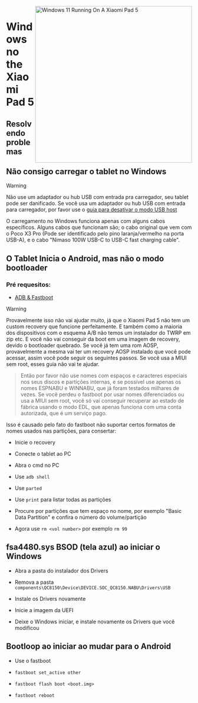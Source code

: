 <img align="right" src="https://raw.githubusercontent.com/erdilS/Port-Windows-11-Xiaomi-Pad-5/main/nabu.png" width="425" alt="Windows 11 Running On A Xiaomi Pad 5">


# Windows no the Xiaomi Pad 5

## Resolvendo problemas

## Não consigo carregar o tablet no Windows
> [!WARNING]
> Não use um adaptador ou hub USB com entrada pra carregador, seu tablet pode ser danificado. Se você usa um adaptador ou hub USB com entrada para carregador, por favor use o [guia para desativar o modo USB host](/guide/Portuguese/Additional-materials-pt.md#disabling-usb-host-mode)

O carregamento no Windows funciona apenas com alguns cabos específicos. Alguns cabos que funcionam são; o cabo original que vem com o Poco X3 Pro (Pode ser identificado pelo pino laranja/vermelho na porta USB-A), e o cabo "Nimaso 100W USB-C to USB-C fast charging cable".


## O Tablet Inicia o Android, mas não o modo bootloader

### Pré requesitos:

- [ADB & Fastboot](https://developer.android.com/studio/releases/platform-tools)

> [!WARNING]
 Provavelmente isso não vai ajudar muito, já que o Xiaomi Pad 5 não tem um custom recovery que funcione perfeitamente. E também como a maioria dos dispositivos com o esquema A/B não temos um instalador do TWRP em zip etc. E você não vai conseguir da boot em uma imagem de recovery, devido o bootloader quebrado. Se você já tem uma rom AOSP, provavelmente a mesma vai ter um recovery AOSP instalado que você pode acessar, assim você pode seguir os seguintes passos. Se você usa a MIUI sem root, esses guia não vai te ajudar.
>
> Então por favor não use nomes com espaços e caracteres especiais nos seus discos e partições internas, e se possível use apenas os nomes ESPNABU e WINNABU, que já foram testados milhares de vezes. Se você perdeu o fastboot por usar nomes diferenciados ou usa a MIUI sem root, você só vai conseguir recuperar ao estado de fábrica usando o modo EDL, que apenas funciona com uma conta autorizada, que é um serviço pago.


Isso é causado pelo fato do fastboot não suportar certos formatos de nomes usados nas partições, para consertar:

- Inicie o recovery

- Conecte o tablet ao PC

- Abra o cmd no PC

- Use ```adb shell```

- Use ```parted```

- Use ```print``` para listar todas as partições

- Procure por partições que tem espaço no nome, por exemplo "Basic Data Partition" e confira o número do volume/partição

- Agora use ```rm <vol number>``` por exemplo ```rm 99```


## fsa4480.sys BSOD (tela azul) ao iniciar o Windows

- Abra a pasta do instalador dos Drivers

- Remova a pasta ```components\QC8150\Device\DEVICE.SOC_QC8150.NABU\Drivers\USB```

- Instale os Drivers novamente

- Inicie a imagem da UEFI

- Deixe o Windows iniciar, e instale novamente os Drivers que você modificou


## Bootloop ao iniciar ao mudar para o Android

- Use o fastboot

- ```fastboot set_active other```

- ```fastboot flash boot <boot.img>```

- ```fastboot reboot```
